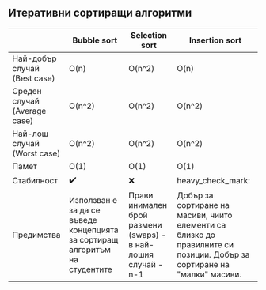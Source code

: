 ## Итеративни сортиращи алгоритми

||Bubble sort|Selection sort|Insertion sort|  
|--|--|--|--|  
|Най-добър случай (Best case) |O(n) |O(n^2) |O(n) |  
|Среден случай (Average case) |O(n^2) |O(n^2) |O(n^2) |  
|Най-лош случай (Worst case) |O(n^2) |O(n^2) |O(n^2) |  
|Памет |O(1) |O(1) |O(1) |  
|Стабилност |:heavy_check_mark: |:x: |heavy_check_mark: |  
|Предимства |Използван е за да се въведе концепцията за сортиращ алгоритъм на студентите |Прави инимален брой размени (swaps) - в най- лошия случай - n-1 |Добър за сортиране на масиви, чиито елементи са близко до правилните си позиции. Добър за сортиране на "малки" масиви. |    
